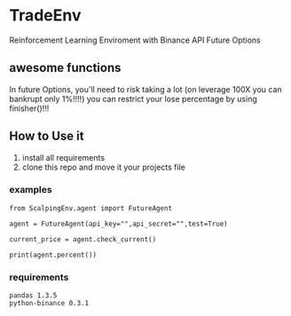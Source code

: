# TradeEnv
 Reinforcement Learning Enviroment with Binance API Future Options
 
 ## awesome functions
 In future Options, you'll need to risk taking a lot (on leverage 100X you can bankrupt only 1%!!!!)
 you can restrict your lose percentage by using finisher()!!! 
 
 
## How to Use it
 1. install all requirements
 2. clone this repo and move it your projects file

### examples
```
from ScalpingEnv.agent import FutureAgent

agent = FutureAgent(api_key="",api_secret="",test=True)

current_price = agent.check_current()

print(agent.percent())
```

### requirements
```
pandas 1.3.5
python-binance 0.3.1
```
